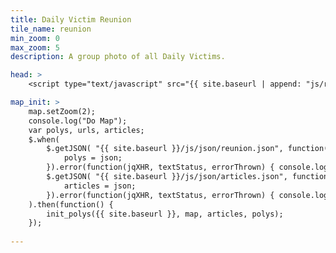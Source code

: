 ```yaml
---
title: Daily Victim Reunion
tile_name: reunion
min_zoom: 0
max_zoom: 5
description: A group photo of all Daily Victims.

head: >
    <script type="text/javascript" src="{{ site.baseurl | append: "js/reunion.js" }}"></script>

map_init: >
    map.setZoom(2);
    console.log("Do Map");
    var polys, urls, articles;
    $.when(
        $.getJSON( "{{ site.baseurl }}/js/json/reunion.json", function( json ) {
            polys = json;
        }).error(function(jqXHR, textStatus, errorThrown) { console.log("json error: " + textStatus);}),
        $.getJSON( "{{ site.baseurl }}/js/json/articles.json", function( json ) {
            articles = json;
        }).error(function(jqXHR, textStatus, errorThrown) { console.log("json error: " + textStatus);})
    ).then(function() {
        init_polys({{ site.baseurl }}, map, articles, polys);
    });
    
---
```


